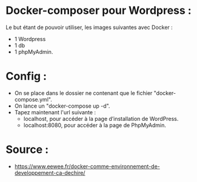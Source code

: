 # Docker-composer pour Wordpress :
Le but étant de pouvoir utiliser, les images suivantes avec Docker :
* 1 Wordpress
* 1 db
* 1 phpMyAdmin.

# Config :
* On se place dans le dossier ne contenant que le fichier "docker-compose.yml".
* On lance un "docker-compose up -d".
* Tapez maintenant l'url suivante :
  * localhost, pour accéder à la page d’installation de WordPress.
  * localhost:8080, pour accéder à la page de PhpMyAdmin.

# Source :
* https://www.eewee.fr/docker-comme-environnement-de-developpement-ca-dechire/
